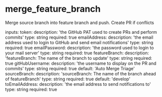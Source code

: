 # merge_feature_branch
Merge source branch into feature branch and push. Create PR if conflicts

inputs:
  token:
    description: 'the GitHub PAT used to create PRs and perform commits'
    type: string
    required: true
  emailAddress:
    description: 'the email address used to login to GitHub and send email notifications'
    type: string
    required: true
  emailPassword:
    description: 'the password used to login to your mail server'
    type: string
    required: true
  featureBranch:
    description: 'featureBranch: The name of the branch to update'
    type: string
    required: true
  gitHubUsername:
    description: 'the username to display on the PR and commits'
    type: string
    required: true
    default: 'Auto Merge Triage'
  sourceBranch:
    description: 'sourceBranch: The name of the branch ahead of featureBranch'
    type: string
    required: true
    default: 'develop'
  toEmailAddress:
    description: 'the email address to send notifications to'
    type: string
    required: true
